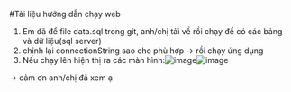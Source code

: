 #Tài liệu hướng dẫn chạy web
1. Em đã để file data.sql trong git, anh/chị tải về rồi chạy để có các bảng và dữ liệu(sql server)
2. chỉnh lại connectionString sao cho phù hợp -> rồi chạy ứng dụng
3. Nếu chạy lên hiện thị ra các màn hình:![image](https://github.com/user-attachments/assets/6bf8bfb9-1ac4-418f-b794-135eee4e527a)![image](https://github.com/user-attachments/assets/a3e1582c-c651-4acb-9436-ba81b64229ea)

-> cảm ơn anh/chị đã xem ạ
